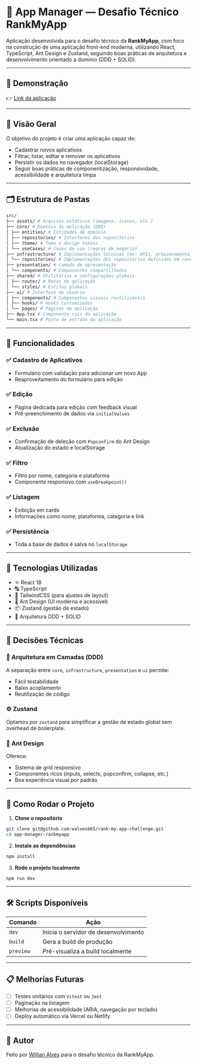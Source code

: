 # 📱 App Manager — Desafio Técnico RankMyApp

Aplicação desenvolvida para o desafio técnico da **RankMyApp**, com foco na construção de uma aplicação front-end moderna, utilizando React, TypeScript, Ant Design e Zustand, seguindo boas práticas de arquitetura e desenvolvimento orientado a domínio (DDD + SOLID).

---

## 🚀 Demonstração

👉 [Link da aplicação](https://rank-my-app-challenge.vercel.app/)

---

## 🧠 Visão Geral

O objetivo do projeto é criar uma aplicação capaz de:

- Cadastrar novos aplicativos
- Filtrar, listar, editar e remover os aplicativos
- Persistir os dados no navegador (localStorage)
- Seguir boas práticas de componentização, responsividade, acessibilidade e arquitetura limpa

---

## 🗂️ Estrutura de Pastas

```bash
src/
├── assets/ # Arquivos estáticos (imagens, ícones, etc.)
├── core/ # Domínio da aplicação (DDD)
│ ├── entities/ # Entidades de domínio
│ ├── repositories/ # Interfaces dos repositórios
│ ├── theme/ # Tema e design tokens
│ └── useCases/ # Casos de uso (regras de negócio)
├── infrastructure/ # Implementações técnicas (ex: APIs, armazenamento)
│ └── repositories/ # Implementações dos repositórios definidos em core
├── presentation/ # Camada de apresentação
│ └── components/ # Componentes compartilhados
├── shared/ # Utilitários e configurações globais
│ ├── router/ # Rotas da aplicação
│ └── styles/ # Estilos globais
├── ui/ # Interface do usuário
│ ├── components/ # Componentes visuais reutilizáveis
│ ├── hooks/ # Hooks customizados
│ └── pages/ # Páginas da aplicação
├── App.tsx # Componente raiz da aplicação
└── main.tsx # Ponto de entrada da aplicação
```

---

## 📌 Funcionalidades

### ✅ Cadastro de Aplicativos

- Formulário com validação para adicionar um novo App
- Reaproveitamento do formulário para edição

### ✅ Edição

- Página dedicada para edição com feedback visual
- Pré-preenchimento de dados via `initialValues`

### ✅ Exclusão

- Confirmação de deleção com `Popconfirm` do Ant Design
- Atualização do estado e localStorage

### ✅ Filtro

- Filtro por nome, categoria e plataforma
- Componente responsivo com `useBreakpoint()`

### ✅ Listagem

- Exibição em cards
- Informações como nome, plataforma, categoria e link

### ✅ Persistência

- Toda a base de dados é salva no `localStorage`

---

## 🧱 Tecnologias Utilizadas

- ⚛️ React 18
- 🔠 TypeScript
- 💅 TailwindCSS (para ajustes de layout)
- 🎨 Ant Design (UI moderna e acessível)
- 📦 Zustand (gestão de estado)
- 🧠 Arquitetura DDD + SOLID

---

## 🧠 Decisões Técnicas

### 🧩 Arquitetura em Camadas (DDD)

A separação entre `core`, `infrastructure`, `presentation` e `ui` permite:

- Fácil testabilidade
- Baixo acoplamento
- Reutilização de código

### ⚙️ Zustand

Optamos por `zustand` para simplificar a gestão de estado global sem overhead de boilerplate.

### 🧱 Ant Design

Oferece:

- Sistema de grid responsivo
- Componentes ricos (inputs, selects, popconfirm, collapse, etc.)
- Boa experiência visual por padrão

---

## 🧭 Como Rodar o Projeto

1. **Clone o repositório**

```bash
git clone git@github.com:walvesb65/rank-my-app-challenge.git
cd app-manager-rankmyapp
```

2. **Instale as dependências**

```bash
npm install
```

3. **Rode o projeto localmente**

```bash
npm run dev
```

---

## 🛠️ Scripts Disponíveis

| Comando   | Ação                                 |
| --------- | ------------------------------------ |
| `dev`     | Inicia o servidor de desenvolvimento |
| `build`   | Gera a build de produção             |
| `preview` | Pré-visualiza a build localmente     |

---

## 📋 Melhorias Futuras

- [ ] Testes unitários com `Vitest` ou `Jest`
- [ ] Paginação na listagem
- [ ] Melhorias de acessibilidade (ARIA, navegação por teclado)
- [ ] Deploy automático via Vercel ou Netlify

---

## 📎 Autor

Feito por [Willian Alves](https://www.linkedin.com/in/willianalmeidaalves) para o desafio técnico da RankMyApp.
